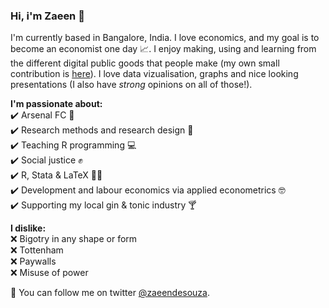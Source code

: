 ### Hi, i'm Zaeen 👋

I'm currently based in Bangalore, India. I love economics, and my goal is to become an economist one day 📈. I enjoy making, using and learning from the different digital public goods that people make  (my own small contribution is [here](https://zaeendesouza.shinyapps.io/ODK2Doc/)). I love data vizualisation, graphs and nice looking presentations (I also have *strong* opinions on all of those!).


**I'm passionate about:**  
✔️ Arsenal FC 🔴  
✔️ Research methods and research design 📄  
✔️ Teaching R programming 💻  
✔️ Social justice ✊  
✔️ R, Stata & LaTeX 👨‍💻  
✔️ Development and labour economics via applied econometrics 🤓    
✔️ Supporting my local gin & tonic industry 🍸  

**I dislike:**  
❌ Bigotry in any shape or form   
❌ Tottenham  
❌ Paywalls  
❌ Misuse of power  
 
📢 You can follow me on twitter [@zaeendesouza](https://twitter.com/zaeendesouza?lang=en).
